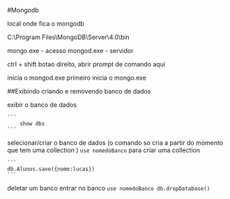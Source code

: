 #Mongodb

local onde fica o mongodb

C:\Program Files\MongoDB\Server\4.0\bin


mongo.exe - acesso
mongod.exe - servidor

ctrl + shift botao direito, abrir prompt de comando aqui

inicia o mongod.exe primeiro
inicia o mongo.exe

##Exibindo criando e removendo banco de dados


exibir o banco de dados

    ```
        show dbs
    ```

selecionar/criar o banco de dados (o comando so cria a partir do momento que tem uma collection )
    ```
    use nomedoBanco
    ```
para criar uma collection

    ```
    db.Alunos.save({nome:lucas})
    ```

deletar um banco
entrar no banco
    ```
    use nomedoBanco
    db.dropDatabase()
    ```
